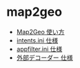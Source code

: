 # map2geo

* [Map2Geo 使い方](./usage_ja.md)
* [intents.ini 仕様](./intents-ini_ja.md)
* [appfilter.ini 仕様](./appfilter-ini_ja.md)
* [外部デコーダー 仕様](./externaldecoder_ja.md)
